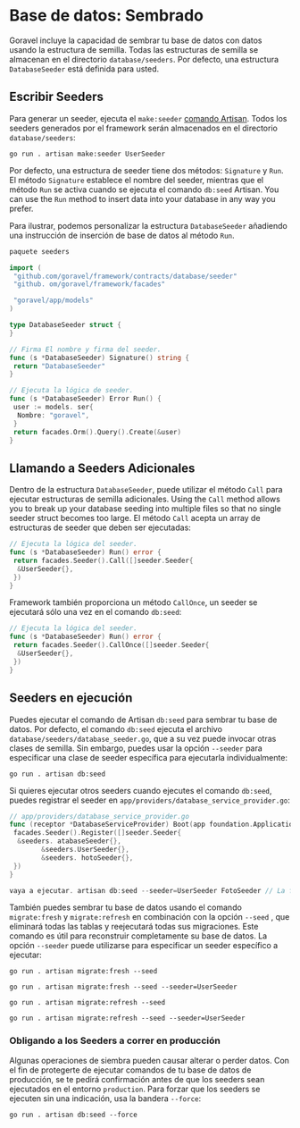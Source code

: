 # Base de datos: Sembrado

Goravel incluye la capacidad de sembrar tu base de datos con datos usando la estructura de semilla. Todas las estructuras de semilla se almacenan en el directorio
`database/seeders`. Por defecto, una estructura `DatabaseSeeder` está definida para usted.

## Escribir Seeders

Para generar un seeder, ejecuta el `make:seeder` [comando Artisan](../advanced/artisan). Todos los seeders
generados por el framework serán almacenados en el directorio `database/seeders`:

```shell
go run . artisan make:seeder UserSeeder
```

Por defecto, una estructura de seeder tiene dos métodos: `Signature` y `Run`. El método `Signature` establece el nombre del seeder,
mientras que el método `Run` se activa cuando se ejecuta el comando `db:seed` Artisan. You can use the `Run` method to
insert data into your database in any way you prefer.

Para ilustrar, podemos personalizar la estructura `DatabaseSeeder` añadiendo una instrucción de inserción de base de datos al método `Run`.

```go
paquete seeders

import (
 "github.com/goravel/framework/contracts/database/seeder"
 "github. om/goravel/framework/facades"

 "goravel/app/models"
)

type DatabaseSeeder struct {
}

// Firma El nombre y firma del seeder.
func (s *DatabaseSeeder) Signature() string {
 return "DatabaseSeeder"
}

// Ejecuta la lógica de seeder.
func (s *DatabaseSeeder) Error Run() {
 user := models. ser{
  Nombre: "goravel",
 }
 return facades.Orm().Query().Create(&user)
}
```

## Llamando a Seeders Adicionales

Dentro de la estructura `DatabaseSeeder`, puede utilizar el método `Call` para ejecutar estructuras de semilla adicionales. Using the `Call`
method allows you to break up your database seeding into multiple files so that no single seeder struct becomes too
large. El método `Call` acepta un array de estructuras de seeder que deben ser ejecutadas:

```go
// Ejecuta la lógica del seeder.
func (s *DatabaseSeeder) Run() error {
 return facades.Seeder().Call([]seeder.Seeder{
  &UserSeeder{},
 })
}
```

Framework también proporciona un método `CallOnce`, un seeder se ejecutará sólo una vez en el comando `db:seed`:

```go
// Ejecuta la lógica del seeder.
func (s *DatabaseSeeder) Run() error {
 return facades.Seeder().CallOnce([]seeder.Seeder{
  &UserSeeder{},
 })
}
```

## Seeders en ejecución

Puedes ejecutar el comando de Artisan `db:seed` para sembrar tu base de datos. Por defecto, el comando `db:seed` ejecuta el archivo
`database/seeders/database_seeder.go`, que a su vez puede invocar otras clases de semilla. Sin embargo, puedes usar la opción
`--seeder` para especificar una clase de seeder específica para ejecutarla individualmente:

```shell
go run . artisan db:seed
```

Si quieres ejecutar otros seeders cuando ejecutes el comando `db:seed`, puedes registrar el seeder en
`app/providers/database_service_provider.go`:

```go
// app/providers/database_service_provider.go
func (receptor *DatabaseServiceProvider) Boot(app foundation.Application) {
 facades.Seeder().Register([]seeder.Seeder{
  &seeders. atabaseSeeder{},
        &seeders.UserSeeder{},
        &seeders. hotoSeeder{},
 })
}

vaya a ejecutar. artisan db:seed --seeder=UserSeeder FotoSeeder // La firma del seeder
```

También puedes sembrar tu base de datos usando el comando `migrate:fresh` y `migrate:refresh` en combinación con la opción `--seed`
, que eliminará todas las tablas y reejecutará todas sus migraciones. Este comando es útil para reconstruir completamente
su base de datos. La opción `--seeder` puede utilizarse para especificar un seeder específico a ejecutar:

```shell
go run . artisan migrate:fresh --seed

go run . artisan migrate:fresh --seed --seeder=UserSeeder

go run . artisan migrate:refresh --seed

go run . artisan migrate:refresh --seed --seeder=UserSeeder
```

### Obligando a los Seeders a correr en producción

Algunas operaciones de siembra pueden causar alterar o perder datos. Con el fin de protegerte de ejecutar comandos
de tu base de datos de producción, se te pedirá confirmación antes de que los seeders sean ejecutados en el entorno
`production`. Para forzar que los seeders se ejecuten sin una indicación, usa la bandera `--force`:

```shell
go run . artisan db:seed --force
```
